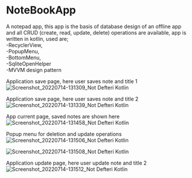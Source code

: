 # NoteBookApp
A notepad app,  this app is the basis of database design of an offline app and all CRUD (create, read, update, delete) operations are available, app is written in kotlin, used are;  
-RecyclerView, <br>
-PopupMenu, <br>
-BottomMenu,  <br>
-SqliteOpenHelper<br>
-MVVM design pattern<br>


Application save page, here user saves note and title 1
![Screenshot_20220714-131309_Not Defteri Kotlin](https://user-images.githubusercontent.com/67163842/179186363-3db631ff-e942-4c0e-a3b2-e0cacf6304a8.jpg)



Application save page, here user saves note and title 2
![Screenshot_20220714-131339_Not Defteri Kotlin](https://user-images.githubusercontent.com/67163842/179186381-6a376bcb-932f-43f4-b574-cc95adac402a.jpg)



App current page, saved notes are shown here
![Screenshot_20220714-131458_Not Defteri Kotlin](https://user-images.githubusercontent.com/67163842/179186393-7fb3797f-8fcd-4496-b60d-d884c23b6e84.jpg)



Popup menu for deletion and update operations
![Screenshot_20220714-131506_Not Defteri Kotlin](https://user-images.githubusercontent.com/67163842/179186418-9d4aeb0a-d61a-46b6-8f5c-5c2173391bca.jpg)



![Screenshot_20220714-131508_Not Defteri Kotlin](https://user-images.githubusercontent.com/67163842/179186434-ba7e2f09-b196-4143-b8c1-014fee9ae906.jpg)



Application update page, here user update note and title 2
![Screenshot_20220714-131512_Not Defteri Kotlin](https://user-images.githubusercontent.com/67163842/179186454-933b98ec-6009-4049-b745-bbbe823de8fa.jpg)
